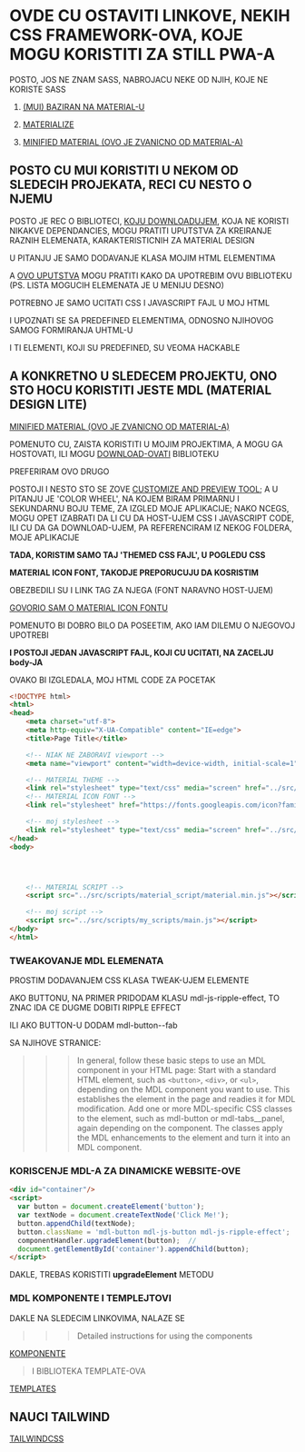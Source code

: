 # OVDE CU OSTAVITI LINKOVE, NEKIH CSS FRAMEWORK-OVA, KOJE MOGU KORISTITI ZA STILL PWA-A

POSTO, JOS NE ZNAM SASS, NABROJACU NEKE OD NJIH, KOJE NE KORISTE SASS

1. [(MUI) BAZIRAN NA MATERIAL-U](https://www.muicss.com/)

2. [MATERIALIZE](https://materializecss.com/getting-started.html)

3. [MINIFIED MATERIAL (OVO JE ZVANICNO OD MATERIAL-A)](https://getmdl.io/started/)

## POSTO CU MUI KORISTITI U NEKOM OD SLEDECIH PROJEKATA, RECI CU NESTO O NJEMU

POSTO JE REC O BIBLIOTECI, [KOJU DOWNLOADUJEM](https://www.muicss.com/), KOJA NE KORISTI NIKAKVE DEPENDANCIES, MOGU PRATITI UPUTSTVA ZA KREIRANJE RAZNIH ELEMENATA, KARAKTERISTICNIH ZA MATERIAL DESIGN

U PITANJU JE SAMO DODAVANJE KLASA MOJIM HTML ELEMENTIMA

A [OVO UPUTSTVA](https://www.muicss.com/docs/v1/css-js/boilerplate-html) MOGU PRATITI KAKO DA UPOTREBIM OVU BIBLIOTEKU (PS. LISTA MOGUCIH ELEMENATA JE U MENIJU DESNO)

POTREBNO JE SAMO UCITATI CSS I JAVASCRIPT FAJL U MOJ HTML

I UPOZNATI SE SA PREDEFINED ELEMENTIMA, ODNOSNO NJIHOVOG SAMOG FORMIRANJA UHTML-U

I TI ELEMENTI, KOJI SU PREDEFINED, SU VEOMA HACKABLE

## A KONKRETNO U SLEDECEM PROJEKTU, ONO STO HOCU KORISTITI JESTE MDL (MATERIAL DESIGN LITE)

[MINIFIED MATERIAL (OVO JE ZVANICNO OD MATERIAL-A)](https://getmdl.io/started/)

POMENUTO CU, ZAISTA KORISTITI U MOJIM PROJEKTIMA, A MOGU GA HOSTOVATI, ILI MOGU [DOWNLOAD-OVATI](https://getmdl.io/started/index.html#download) BIBLIOTEKU

PREFERIRAM OVO DRUGO

POSTOJI I NESTO STO SE ZOVE [CUSTOMIZE AND PREVIEW TOOL](https://getmdl.io/customize/index.html); A U PITANJU JE 'COLOR WHEEL', NA KOJEM BIRAM PRIMARNU I SEKUNDARNU BOJU TEME, ZA IZGLED MOJE APLIKACIJE; NAKO NCEGS, MOGU OPET IZABRATI DA LI CU DA HOST-UJEM CSS I JAVASCRIPT CODE, ILI CU DA GA DOWNLOAD-UJEM, PA REFERENCIRAM  IZ NEKOG FOLDERA, MOJE APLIKACIJE

**TADA, KORISTIM SAMO TAJ 'THEMED CSS FAJL', U POGLEDU CSS**

**MATERIAL ICON FONT, TAKODJE PREPORUCUJU DA KOSRISTIM**

OBEZBEDILI SU I LINK TAG ZA NJEGA (FONT NARAVNO HOST-UJEM)

[GOVORIO SAM O MATERIAL ICON FONTU](https://github.com/Rade58/apis_trying_out_and_practicing/blob/master/css_in_dept/12.%20%20OSTALI%20FEATURE-I%20CSS-A/FONTS/4.%20ICON%20FONTS.md)

POMENUTO BI DOBRO BILO DA POSEETIM, AKO IAM DILEMU O NJEGOVOJ UPOTREBI

**I POSTOJI JEDAN JAVASCRIPT FAJL, KOJI CU UCITATI, NA ZACELJU body-JA**

OVAKO BI IZGLEDALA, MOJ HTML CODE ZA POCETAK

```HTML
<!DOCTYPE html>
<html>
<head>
    <meta charset="utf-8">
    <meta http-equiv="X-UA-Compatible" content="IE=edge">
    <title>Page Title</title>

    <!-- NIAK NE ZABORAVI viewport -->
    <meta name="viewport" content="width=device-width, initial-scale=1">

    <!-- MATERIAL THEME -->
    <link rel="stylesheet" type="text/css" media="screen" href="../src/styles/material_theme/material.min.css">
    <!-- MATERIAL ICON FONT -->
    <link rel="stylesheet" href="https://fonts.googleapis.com/icon?family=Material+Icons">

    <!-- moj stylesheet -->
    <link rel="stylesheet" type="text/css" media="screen" href="../src/styles/my_stylesheets/main.css">
</head>
<body>




    <!-- MATERIAL SCRIPT -->
    <script src="../src/scripts/material_script/material.min.js"></script>

    <!-- moj script -->
    <script src="../src/scripts/my_scripts/main.js"></script>
</body>
</html>
```

### TWEAKOVANJE MDL ELEMENATA

PROSTIM DODAVANJEM CSS KLASA TWEAK-UJEM ELEMENTE

AKO BUTTONU, NA PRIMER PRIDODAM KLASU mdl-js-ripple-effect, TO ZNAC IDA CE DUGME DOBITI RIPPLE EFFECT

ILI AKO BUTTON-U DODAM mdl-button--fab

SA NJIHOVE STRANICE:

>>>In general, follow these basic steps to use an MDL component in your HTML page:
>>>Start with a standard HTML element, such as `<button>`, `<div>`, or `<ul>`, depending on the MDL component you want to use. This establishes the element in the page and readies it for MDL modification.
>>Add one or more MDL-specific CSS classes to the element, such as mdl-button or mdl-tabs__panel, again depending on the component. The classes apply the MDL enhancements to the element and turn it into an MDL component.

### KORISCENJE MDL-A ZA DINAMICKE WEBSITE-OVE

```HTML
<div id="container"/>
<script>
  var button = document.createElement('button');
  var textNode = document.createTextNode('Click Me!');
  button.appendChild(textNode);
  button.className = 'mdl-button mdl-js-button mdl-js-ripple-effect';
  componentHandler.upgradeElement(button);  //
  document.getElementById('container').appendChild(button);
</script>
```

DAKLE, TREBAS KORISTITI **upgradeElement** METODU

### MDL KOMPONENTE I TEMPLEJTOVI

DAKLE NA SLEDECIM LINKOVIMA, NALAZE SE

>>> Detailed instructions for using the components

[KOMPONENTE](https://getmdl.io/components/index.html)

> I BIBLIOTEKA TEMPLATE-OVA

[TEMPLATES](https://getmdl.io/templates/index.html)

## NAUCI TAILWIND

[TAILWINDCSS](https://tailwindcss.com/docs/what-is-tailwind)